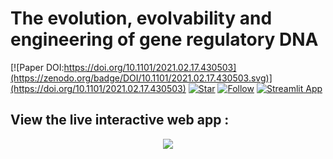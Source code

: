 
<p align = 'center'>




# The evolution, evolvability and engineering of gene regulatory DNA

[![Paper DOI:https://doi.org/10.1101/2021.02.17.430503](https://zenodo.org/badge/DOI/10.1101/2021.02.17.430503.svg)](https://doi.org/10.1101/2021.02.17.430503) [![Star](https://img.shields.io/github/stars/1edv/evolution.svg?logo=github&style=social)](https://github.com/1edv/evolution) [![Follow](https://img.shields.io/twitter/follow/edv_tweets?style=social)](https://www.twitter.com/edv_tweets) [![Streamlit App](https://static.streamlit.io/badges/streamlit_badge_black_white.svg)](https://share.streamlit.io/1edv/evolution/app/app.py)
</p>



## View the live interactive web app : 

<center >

<a href='https://share.streamlit.io/1edv/evolution/app/app.py'><img src="https://img.icons8.com/nolan/96/artificial-intelligence.png"/></a>  

[comment]: <> (<a href=https://evolution-app-vbxxkl6a7a-uc.a.run.app/><img src="https://img.icons8.com/nolan/96/artificial-intelligence.png"/></a>) 


</center>




